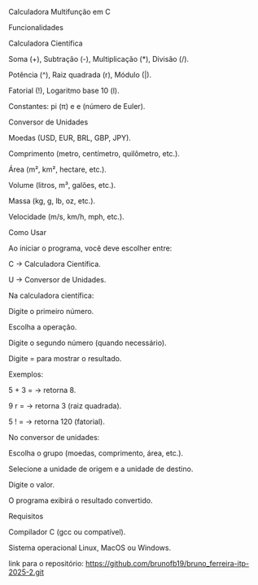 Calculadora Multifunção em C

Funcionalidades

Calculadora Científica

Soma (+), Subtração (-), Multiplicação (*), Divisão (/).

Potência (^), Raiz quadrada (r), Módulo (|).

Fatorial (!), Logaritmo base 10 (l).

Constantes: pi (π) e e (número de Euler).

Conversor de Unidades

Moedas (USD, EUR, BRL, GBP, JPY).

Comprimento (metro, centímetro, quilômetro, etc.).

Área (m², km², hectare, etc.).

Volume (litros, m³, galões, etc.).

Massa (kg, g, lb, oz, etc.).

Velocidade (m/s, km/h, mph, etc.).

Como Usar

Ao iniciar o programa, você deve escolher entre:

C → Calculadora Científica.

U → Conversor de Unidades.

Na calculadora científica:

Digite o primeiro número.

Escolha a operação.

Digite o segundo número (quando necessário).

Digite = para mostrar o resultado.

Exemplos:

5 + 3 = → retorna 8.

9 r = → retorna 3 (raiz quadrada).

5 ! = → retorna 120 (fatorial).

No conversor de unidades:

Escolha o grupo (moedas, comprimento, área, etc.).

Selecione a unidade de origem e a unidade de destino.

Digite o valor.

O programa exibirá o resultado convertido.

Requisitos

Compilador C (gcc ou compatível).

Sistema operacional Linux, MacOS ou Windows.

link para o repositório: https://github.com/brunofb19/bruno_ferreira-itp-2025-2.git